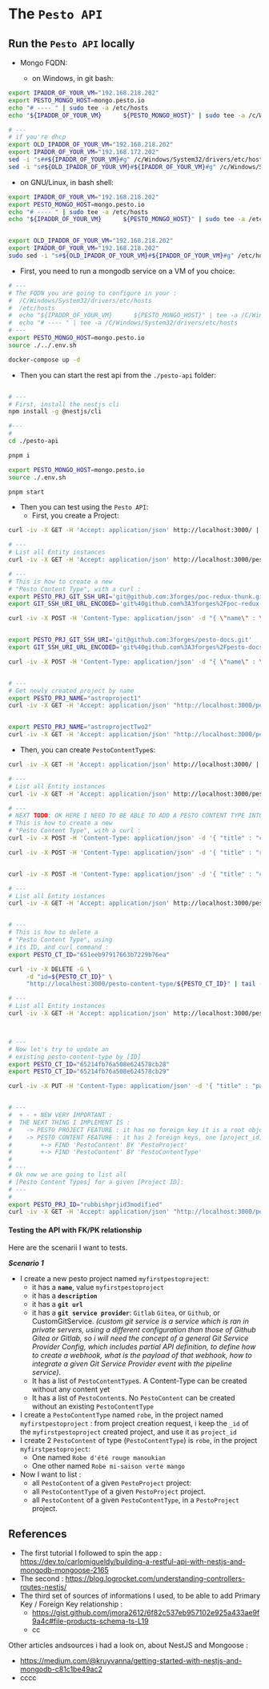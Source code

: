 # The `Pesto API`

## Run the `Pesto API` locally

* Mongo FQDN:

  * on Windows, in git bash:

```bash
export IPADDR_OF_YOUR_VM="192.168.218.202"
export PESTO_MONGO_HOST=mongo.pesto.io
echo "# ---- " | sudo tee -a /etc/hosts
echo "${IPADDR_OF_YOUR_VM}      ${PESTO_MONGO_HOST}" | sudo tee -a /c/Windows/System32/drivers/etc/hosts

# ---
# if you're dhcp
export OLD_IPADDR_OF_YOUR_VM="192.168.218.202"
export IPADDR_OF_YOUR_VM="192.168.172.202"
sed -i "s##${IPADDR_OF_YOUR_VM}#g" /c/Windows/System32/drivers/etc/hosts
sed -i "s#${OLD_IPADDR_OF_YOUR_VM}#${IPADDR_OF_YOUR_VM}#g" /c/Windows/System32/drivers/etc/hosts
```

  * on GNU/Linux, in bash shell:

```bash
export IPADDR_OF_YOUR_VM="192.168.218.202"
export PESTO_MONGO_HOST=mongo.pesto.io
echo "# ---- " | sudo tee -a /etc/hosts
echo "${IPADDR_OF_YOUR_VM}      ${PESTO_MONGO_HOST}" | sudo tee -a /etc/hosts


export OLD_IPADDR_OF_YOUR_VM="192.168.218.202"
export IPADDR_OF_YOUR_VM="192.168.218.202"
sudo sed -i "s#${OLD_IPADDR_OF_YOUR_VM}#${IPADDR_OF_YOUR_VM}#g" /etc/hosts
```

* First, you need to run a mongodb service on a VM of you choice:

```bash
# ---
# The FQDN you are going to configure in your :
#  /C/Windows/System32/drivers/etc/hosts
#  /etc/hosts
#  echo "${IPADDR_OF_YOUR_VM}      ${PESTO_MONGO_HOST}" | tee -a /C/Windows/System32/drivers/etc/hosts
#  echo "# ---- " | tee -a /C/Windows/System32/drivers/etc/hosts
# ---
export PESTO_MONGO_HOST=mongo.pesto.io
source ./../.env.sh

docker-compose up -d
```

* Then you can start the rest api from the `./pesto-api` folder:

```bash

# ---
# First, install the nestjs cli
npm install -g @nestjs/cli

#---
# 
cd ./pesto-api

pnpm i 

export PESTO_MONGO_HOST=mongo.pesto.io
source ./.env.sh

pnpm start
```

* Then you can test using the `Pesto API`:
  * First, you create a Project:
  
```bash
curl -iv -X GET -H 'Accept: application/json' http://localhost:3000/ | tail -n 1 | jq .

# ---
# List all Entity instances 
curl -iv -X GET -H 'Accept: application/json' http://localhost:3000/pesto-project | tail -n 1 | jq .

# ---
# This is how to create a new
# "Pesto Content Type", with a curl : 
export PESTO_PRJ_GIT_SSH_URI='git@github.com:3forges/poc-redux-thunk.git'
export GIT_SSH_URI_URL_ENCODED='git%40github.com%3A3forges%2Fpoc-redux-thunk.git'

curl -iv -X POST -H 'Content-Type: application/json' -d "{ \"name\" : \"astroproject1\", \"description\" : \"un premier projet pesto sur une base de projet astro, mon site portfolio\", \"git_ssh_uri\" : \"${GIT_SSH_URI_URL_ENCODED}\"}" -H 'Accept: application/json' http://localhost:3000/pesto-project | tail -n 1 | jq .


export PESTO_PRJ_GIT_SSH_URI='git@github.com:3forges/pesto-docs.git'
export GIT_SSH_URI_URL_ENCODED='git%40github.com%3A3forges%2Fpesto-docs.git'

curl -iv -X POST -H 'Content-Type: application/json' -d "{ \"name\" : \"astroprojectTwo2\", \"description\" : \"The pesto project documentation static website\", \"git_ssh_uri\" : \"${GIT_SSH_URI_URL_ENCODED}\"}" -H 'Accept: application/json' http://localhost:3000/pesto-project | tail -n 1 | jq .


# ---
# Get newly created project by name
export PESTO_PRJ_NAME="astroproject1"
curl -iv -X GET -H 'Accept: application/json' "http://localhost:3000/pesto-project/name/${PESTO_PRJ_NAME}" | tail -n 1 | jq .


export PESTO_PRJ_NAME="astroprojectTwo2"
curl -iv -X GET -H 'Accept: application/json' "http://localhost:3000/pesto-project/name/${PESTO_PRJ_NAME}" | tail -n 1 | jq .

```
  * Then, you can create `PestoContentType`s:  
```bash
curl -iv -X GET -H 'Accept: application/json' http://localhost:3000/ | tail -n 1 | jq .

# ---
# List all Entity instances 
curl -iv -X GET -H 'Accept: application/json' http://localhost:3000/pesto-content-type | tail -n 1 | jq .

# ---
# NEXT TODO: OK HERE I NEED TO BE ABLE TO ADD A PESTO CONTENT TYPE INTO A PROJECT BY PROJECT NAME NOT BY PROJECT ID
# This is how to create a new
# "Pesto Content Type", with a curl : 
curl -iv -X POST -H 'Content-Type: application/json' -d '{ "title" : "chaussure", "description" : "un autre type de contenu pour mon site de e-commerce", "identifier" : "chaussure", "project_id" : "rubbishprjid1"}' -H 'Accept: application/json' http://localhost:3000/pesto-content-type | tail -n 1 | jq .

curl -iv -X POST -H 'Content-Type: application/json' -d '{ "title" : "robe", "description" : "un autre type de contenu pour mon site de e-commerce", "identifier" : "robe", "project_id" : "rubbishprjid1"}' -H 'Accept: application/json' http://localhost:3000/pesto-content-type | tail -n 1 | jq .


curl -iv -X POST -H 'Content-Type: application/json' -d '{ "title" : "collier", "description" : "un autre type de contenu pour mon site de e-commerce", "identifier" : "collier", "project_id" : "rubbishprjid1"}' -H 'Accept: application/json' http://localhost:3000/pesto-content-type | tail -n 1 | jq .

# ---
# List all Entity instances 
curl -iv -X GET -H 'Accept: application/json' http://localhost:3000/pesto-content-type | tail -n 1 | jq .


# ---
# This is how to delete a 
# "Pesto Content Type", using 
# its ID, and curl command : 
export PESTO_CT_ID="651eeb97917663b7229b76ea"

curl -iv -X DELETE -G \
     -d "id=${PESTO_CT_ID}" \
     "http://localhost:3000/pesto-content-type/${PESTO_CT_ID}" | tail -n 1 | jq .

# ---
# List all Entity instances 
curl -iv -X GET -H 'Accept: application/json' http://localhost:3000/pesto-content-type | tail -n 1 | jq .



# ---
# Now let's try to update an 
# existing pesto-content-type by [ID]
export PESTO_CT_ID="65214fb76a508e624578cb28"
export PESTO_CT_ID="65214fb76a508e624578cb29"

curl -iv -X PUT -H 'Content-Type: application/json' -d '{ "title" : "pantalon", "description" : "je modifie la [description] et le [project_id] du type de contenu [pantalon] de mon site de e-commerce", "identifier" : "trousers", "project_id" : "rubbishprjid3modified"}' -H 'Accept: application/json' "http://localhost:3000/pesto-content-type/${PESTO_CT_ID}" | tail -n 1 | jq .


# --- 
#  + - + NEW VERY IMPORTANT :
#  THE NEXT THING I IMPLEMENT IS : 
#    -> PESTO PROJECT FEATURE : it has no foreign key it is a root object of the model
#    -> PESTO CONTENT FEATURE : it has 2 foreign keys, one [project_id] ("FK" to 'PestoProject' entity), and one [type_id] ("FK" to 'PestoContentType' entity) 
#        +-> FIND 'PestoContent' BY 'PestoProject' 
#        +-> FIND 'PestoContent' BY 'PestoContentType'
# 
# --- 
# Ok now we are going to list all 
# [Pesto Content Types] for a given [Project ID]:
# --- 
# 
export PESTO_PRJ_ID="rubbishprjid3modified"
curl -iv -X GET -H 'Accept: application/json' "http://localhost:3000/pesto-content-type/project/${PESTO_PRJ_ID}" | tail -n 1 | jq . 

```


#### Testing the API with FK/PK relationship


Here are the scenarii I want to tests.

_**Scenario 1**_

* I create a new pesto project named `myfirstpestoproject`: 
  * it has a **`name`**, value `myfirstpestoproject`
  * it has a **`description`**
  * it has a **`git url`**
  * it has a **`git service provider`**: `Gitlab` `Gitea`, or `Github`, or CustomGitService. _(custom git service is a service which is ran in private servers, using a different configuration than those of Github Gitea or Gitlab, so i will need the concept of a general Git Service Provider Config, which includes partial API definition, to define how to create a webhook, what is the payload of that webhook, how to integrate a given Git Service Provider event with the pipeline service)_.
  * It has a list of `PestoContentType`s. A Content-Type can be created without any content yet
  * It has a list of `PestoContent`s. No `PestoContent` can be created without an existing `PestoContentType`
* I create a `PestoContentType` named `robe`, in the project named `myfirstpestoproject` : from project creation request, i keep the `_id` of the `myfirstpestoproject` created project, and use it as `project_id`
* I create 2 `PestoContent` of type (`PestoContentType`) is  `robe`, in the project `myfirstpestoproject`:
  * One named `Robe d'été rouge manoukian`
  * One other named `Robe mi-saison verte mango`
* Now I want to list :
  * all `PestoContent` of a given `PestoProject` project:
  * all `PestoContentType` of a given `PestoProject` project.
  * all  `PestoContent` of a given `PestoContentType`, in a `PestoProject` project.

## References

* The first tutorial I followed to spin the app : https://dev.to/carlomigueldy/building-a-restful-api-with-nestjs-and-mongodb-mongoose-2165
* The second : https://blog.logrocket.com/understanding-controllers-routes-nestjs/
* The third set of sources of informations I used, to be able to add Primary Key / Foreign Key relationship : 
  * https://gist.github.com/jmora2612/6f82c537eb957102e925a433ae9f9a4c#file-products-schema-ts-L19
  * cc


Other articles andsources i had a look on, about NestJS and Mongoose : 
* https://medium.com/@kruyvanna/getting-started-with-nestjs-and-mongodb-c81c1be49ac2
* cccc
